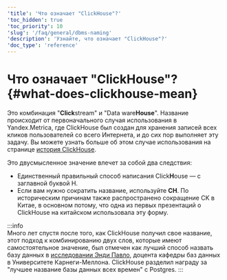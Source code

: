 ```yaml
---
'title': 'Что означает "ClickHouse"?'
'toc_hidden': true
'toc_priority': 10
'slug': '/faq/general/dbms-naming'
'description': 'Узнайте, что означает "ClickHouse"?'
'doc_type': 'reference'
---
```



# Что означает "ClickHouse"? {#what-does-clickhouse-mean}

Это комбинация "**Click**stream" и "Data ware**House**". Название происходит от первоначального случая использования в Yandex.Metrica, где ClickHouse был создан для хранения записей всех кликов пользователей со всего Интернета, и до сих пор выполняет эту задачу. Вы можете узнать больше об этом случае использования на странице [история ClickHouse](../../about-us/history.md).

Это двусмысленное значение влечет за собой два следствия:

- Единственный правильный способ написания Click**H**ouse — с заглавной буквой H.
- Если вам нужно сократить название, используйте **CH**. По историческим причинам также распространено сокращение CK в Китае, в основном потому, что одна из первых презентаций о ClickHouse на китайском использовала эту форму.

:::info    
Много лет спустя после того, как ClickHouse получил свое название, этот подход к комбинированию двух слов, которые имеют самостоятельное значение, был отмечен как лучший способ назвать базу данных в [исследовании Энди Павло](https://www.cs.cmu.edu/~pavlo/blog/2020/03/on-naming-a-database-management-system.html), доцента кафедры баз данных в Университете Карнеги-Меллона. ClickHouse разделил награду за "лучшее название базы данных всех времен" с Postgres.
:::
